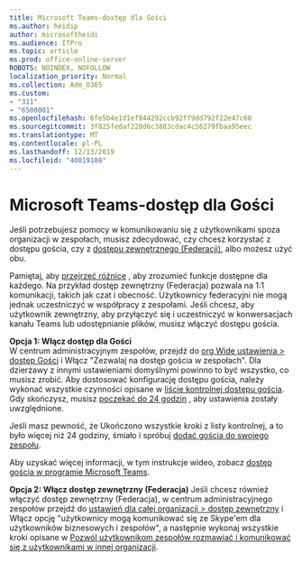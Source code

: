 ```yaml
---
title: Microsoft Teams-dostęp dla Gości
ms.author: heidip
author: microsoftheidi
ms.audience: ITPro
ms.topic: article
ms.prod: office-online-server
ROBOTS: NOINDEX, NOFOLLOW
localization_priority: Normal
ms.collection: Adm_O365
ms.custom:
- "311"
- "6500001"
ms.openlocfilehash: 6fe5b4e1d1ef844292ccb92ff9dd792f22e47c60
ms.sourcegitcommit: 3f825fedaf220d6c3883cdac4c56279fbaa95eec
ms.translationtype: MT
ms.contentlocale: pl-PL
ms.lasthandoff: 12/13/2019
ms.locfileid: "40019108"
---
```

# <a name="microsoft-teams---guest-access"></a>Microsoft Teams-dostęp dla Gości

Jeśli potrzebujesz pomocy w komunikowaniu się z użytkownikami spoza organizacji w zespołach, musisz zdecydować, czy chcesz korzystać z dostępu gościa, czy z [dostępu zewnętrznego (Federacji)](https://docs.microsoft.com/microsoftteams/manage-external-access#external-access-vs-guest-access), albo możesz użyć obu.

Pamiętaj, aby [przejrzeć różnice](https://docs.microsoft.com/microsoftteams/manage-external-access#external-access-vs-guest-access) , aby zrozumieć funkcje dostępne dla każdego.  Na przykład dostęp zewnętrzny (Federacja) pozwala na 1:1 komunikacji, takich jak czat i obecność.  Użytkownicy federacyjni nie mogą jednak uczestniczyć w współpracy z zespołami.  Jeśli chcesz, aby użytkownik zewnętrzny, aby przyłączyć się i uczestniczyć w konwersacjach kanału Teams lub udostępnianie plików, musisz włączyć dostępu gościa.

**Opcja 1: Włącz dostęp dla Gości**   
W centrum administracyjnym zespołów, przejdź do [org Wide ustawienia > dostęp Gości](https://admin.teams.microsoft.com/company-wide-settings/guest-configuration) i Włącz "Zezwalaj na dostęp gościa w zespołach".  Dla dzierżawy z innymi ustawieniami domyślnymi powinno to być wszystko, co musisz zrobić.  Aby dostosować konfigurację dostępu gościa, należy wykonać wszystkie czynności opisane w [liście kontrolnej dostępu gościa](https://docs.microsoft.com/microsoftteams/guest-access-checklist). Gdy skończysz, musisz [poczekać do 24 godzin](https://docs.microsoft.com/microsoftteams/manage-guests#guest-access-latencies) , aby ustawienia zostały uwzględnione.

Jeśli masz pewność, że Ukończono wszystkie kroki z listy kontrolnej, a to było więcej niż 24 godziny, śmiało i spróbuj [dodać gościa do swojego zespołu](https://support.office.com/article/add-guests-to-a-team-in-teams-fccb4fa6-f864-4508-bdde-256e7384a14f#ID0EAABAAA=Desktop).

Aby uzyskać więcej informacji, w tym instrukcje wideo, zobacz [dostęp gościa w programie Microsoft Teams](https://docs.microsoft.com/microsoftteams/guest-access).

**Opcja 2: Włącz dostęp zewnętrzny (Federacja)** Jeśli chcesz również włączyć dostęp zewnętrzny (Federacja), w centrum administracyjnego zespołów przejdź do [ustawień dla całej organizacji > dostęp zewnętrzny](https://admin.teams.microsoft.com/company-wide-settings/external-communications) i Włącz opcję "użytkownicy mogą komunikować się ze Skype'em dla użytkowników biznesowych i zespołów", a następnie wykonaj wszystkie kroki opisane w [Pozwól użytkownikom zespołów rozmawiać i komunikować się z użytkownikami w innej organizacji](https://docs.microsoft.com/microsoftteams/manage-external-access#let-your-teams-users-chat-and-communicate-with-users-in-another-organization).


